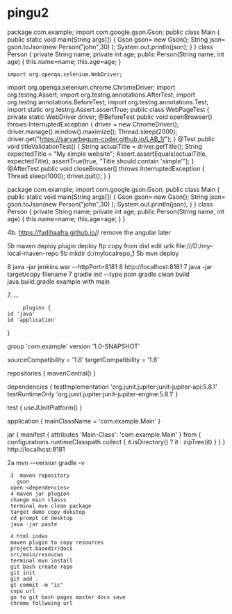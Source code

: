# pingu2
package com.example; 
import com.google.gson.Gson; 
public class Main 
{ 
    public static void main(String args[]) 
    { 
        Gson gson= new Gson(); 
        String json= gson.toJson(new Person("john",30) ); 
        System.out.println(json); 
    } 
} 
class Person 
{ 
    private String name; 
    private int age; 
    public Person(String name, int age) 
    { 
        this.name=name; 
        this.age=age; 
    }








    import org.openqa.selenium.WebDriver; 
import org.openqa.selenium.chrome.ChromeDriver; 
import org.testng.Assert; 
import org.testng.annotations.AfterTest; 
import org.testng.annotations.BeforeTest; 
import org.testng.annotations.Test; 
import static org.testng.Assert.assertTrue; 
public class WebPageTest 
{ 
    private static WebDriver driver; 
    @BeforeTest 
    public void openBrowser() throws InterruptedException 
    { 
        driver = new ChromeDriver(); 
        driver.manage().window().maximize(); 
        Thread.sleep(2000); 
        driver.get("https://sarvarbegum-coder.github.io/LAB_1/"); 
    } 
    @Test 
    public void titleValidationTest() 
    { 
        String actualTitle = driver.getTitle(); 
        String expectedTitle = "My simple website"; 
        Assert.assertEquals(actualTitle, expectedTitle); 
        assertTrue(true, "Title should contain 'simple'"); 
    } 
    @AfterTest 
    public void closeBrowser() throws InterruptedException 
    { 
        Thread.sleep(1000); 
        driver.quit(); 
    } 
} 





package com.example; 
import com.google.gson.Gson; 
public class Main 
{ 
    public static void main(String args[]) 
    { 
        Gson gson= new Gson(); 
        String json= gson.toJson(new Person("john",30) ); 
        System.out.println(json); 
    } 
} 
class Person 
{ 
    private String name; 
    private int age; 
    public Person(String name, int age) 
    { 
        this.name=name; 
        this.age=age; 
    } 
} 
 





4b.  https://fadihaafra.github.io/<your-repository-name>/ remove the angular later

5b        maven deploy plugin
deploy ftp
copy from dist
edit urlk   <url>file:///D:/my-local-maven-repo</url> 
5b        mkdir d:/mylocalrepo_1
5b        mvn deploy
       
8       java -jar jenkins.war --httpPort=8181 
8              http://localhost:8181 
7       java -jar target/copy filename
7       gradle init --type pom
        gradle clean build
        java.build.gradle example with main 

7.....
        
         plugins {
    id 'java'
    id 'application'
}

group 'com.example'
version '1.0-SNAPSHOT'

sourceCompatibility = '1.8'
targetCompatibility = '1.8'

repositories {
    mavenCentral()
}

dependencies {
    testImplementation 'org.junit.jupiter:junit-jupiter-api:5.8.1'
    testRuntimeOnly 'org.junit.jupiter:junit-jupiter-engine:5.8.1'
}

test {
    useJUnitPlatform()
}

application {
    mainClassName = 'com.example.Main'
}

jar {
    manifest {
        attributes 'Main-Class': 'com.example.Main'
    }
    from {
        configurations.runtimeClasspath.collect { it.isDirectory() ? it : zipTree(it) }
    }
}
                 http://localhost:8181 




2a   mvn --version
     gradle -v

     3  maven repository 
       gson
     open <dependencies>
     4 maven jar plugion 
     change main classs
     terminal mvn clean package
     target demo copy dekstop 
     cd prompt cd desktop
     java -jar paste

     4 html index
     maven plugin to copy resources
     project.basedir/docs
     src/main/resoucws
     terminal mvn install
     git bash create repo
     git init
     git add .
     gt commit -m "ic"
     copu url
     go to git bash pages master docs save
     chrome follwoing url 



     
